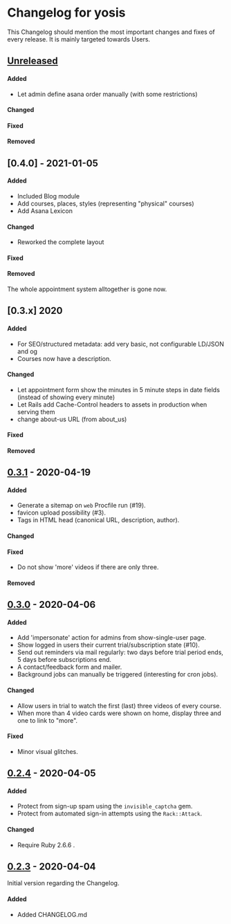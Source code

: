 <!--
SPDX-FileCopyrightText: 2020 Felix Wolfsteller
SPDX-License-Identifier: AGPL-3.0-or-later
-->
# Changelog for yosis

This Changelog should mention the most important changes and fixes of every
release. It is mainly targeted towards Users.

## [Unreleased]

#### Added
- Let admin define asana order manually (with some restrictions)
#### Changed
#### Fixed
#### Removed

## [0.4.0] - 2021-01-05
#### Added
- Included Blog module
- Add courses, places, styles (representing "physical" courses)
- Add Asana Lexicon
#### Changed
- Reworked the complete layout
#### Fixed
#### Removed
The whole appointment system alltogether is gone now.

## [0.3.x] 2020
#### Added
- For SEO/structured metadata: add very basic, not configurable LD/JSON and og
- Courses now have a description.
#### Changed
- Let appointment form show the minutes in 5 minute steps in date fields
  (instead of showing every minute)
- Let Rails add Cache-Control headers to assets in production when serving them
- change about-us URL (from about_us)
#### Fixed
#### Removed

## [0.3.1] - 2020-04-19

#### Added
- Generate a sitemap on `web` Procfile run (#19).
- favicon upload possibility (#3).
- Tags in HTML head (canonical URL, description, author).
#### Changed
#### Fixed
- Do not show 'more' videos if there are only three.
#### Removed


## [0.3.0] - 2020-04-06

#### Added
- Add 'impersonate' action for admins from show-single-user page.
- Show logged in users their current trial/subscription state (#10).
- Send out reminders via mail regularly: two days before trial period ends, 5
  days before subscriptions end.
- A contact/feedback form and mailer.
- Background jobs can manually be triggered (interesting for cron jobs).
#### Changed
- Allow users in trial to watch the first (last) three videos of every course.
- When more than 4 video cards were shown on home, display three and one to link
  to "more".
#### Fixed
- Minor visual glitches.

## [0.2.4] - 2020-04-05

#### Added
- Protect from sign-up spam using the `invisible_captcha` gem.
- Protect from automated sign-in attempts using the `Rack::Attack`.
#### Changed
- Require Ruby 2.6.6 .

## [0.2.3] - 2020-04-04

Initial version regarding the Changelog.

#### Added
- Added CHANGELOG.md

[unreleased]: https://github.com/econya/yosis/compare/0.3.1...HEAD
[0.3.1]: https://github.com/econya/yosis/compare/0.3.0...0.3.1
[0.3.0]: https://github.com/econya/yosis/compare/0.2.4...0.3.0
[0.2.4]: https://github.com/econya/yosis/compare/0.2.3...0.2.4
[0.2.3]: https://github.com/econya/yosis/releases/tag/0.2.3
